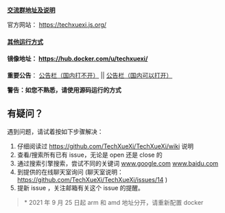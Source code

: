 **[交流群地址及说明](https://github.com/TechXueXi/TechXueXi/issues/14)**

官方网站： https://techxuexi.js.org/

#### [其他运行方式](https://github.com/TechXueXi/TechXueXi/blob/dev/%E4%BD%BF%E7%94%A8%E6%96%B9%E6%B3%95-%E6%9B%B4%E6%96%B0%E6%96%B9%E6%B3%95-%E4%B8%8B%E8%BD%BD%E6%96%B9%E5%BC%8F.md)

#### 镜像地址： https://hub.docker.com/u/techxuexi/

**重要公告**： [公告栏（国内打不开）](https://t.me/s/techxuexi_notice) || [公告栏（国内可以打开）](https://notice.techxuexi.workers.dev)

**警告：如您不熟悉，请使用源码运行的方式**

## 有疑问？

遇到问题，请试着按如下步骤解决：

1. 仔细阅读过 https://github.com/TechXueXi/TechXueXi/wiki 说明
2. 查看/搜索所有已有 issue，无论是 open 还是 close 的
3. 通过搜索引擎搜索，尝试不同的关键词 www.google.com www.baidu.com
4. 到提供的在线聊天室询问 (聊天室说明： https://github.com/TechXueXi/TechXueXi/issues/14 )
5. 提新 issue ，关注邮箱有关这个 issue 的提醒。
> \* 2021 年 9 月 25 日起 arm 和 amd 地址分开，请重新配置 docker
